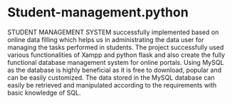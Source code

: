 # Student-management.python
STUDENT MANAGEMENT SYSTEM successfully implemented based on online data
filling which helps us in administrating the data user for managing the tasks performed in
students. The project successfully used various functionalities of Xampp and python flask and
also create the fully functional database management system for online portals.
Using MySQL as the database is highly beneficial as it is free to download, popular and can be
easily customized. The data stored in the MySQL database can easily be retrieved and
manipulated according to the requirements with basic knowledge of SQL.
